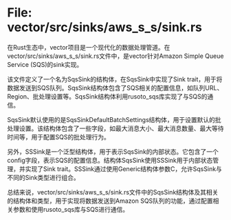 # File: vector/src/sinks/aws_s_s/sink.rs

在Rust生态中，vector项目是一个现代化的数据处理管道。在vector/src/sinks/aws_s_s/sink.rs文件中，是vector针对Amazon Simple Queue Service (SQS)的sink实现。

该文件定义了一个名为SqsSink的结构体，在SqsSink中实现了Sink trait，用于将数据发送到SQS队列。SqsSink结构体包含了SQS相关的配置信息，如队列URL、Region、批处理设置等。SqsSink结构体利用rusoto_sqs库实现了与SQS的通信。

SqsSink默认使用的是SqsSinkDefaultBatchSettings结构体，用于设置默认的批处理设置。该结构体包含了一些字段，如最大消息大小、最大消息数量、最大等待时间等，用于配置SQS的批处理行为。

另外，SSSink<C>是一个泛型结构体，用于表示SqsSink的内部状态。它包含了一个config字段，表示SQS的配置信息。结构体SqsSink使用SSSink用于内部状态管理，并实现了Sink trait。SSSink<C>通过使用Generic结构体参数C，允许SqsSink与不同的Sink类型进行组合。

总结来说，vector/src/sinks/aws_s_s/sink.rs文件中的SqsSink结构体及其相关的结构体和类型，用于实现将数据发送到Amazon SQS队列的功能，通过配置相关参数和使用rusoto_sqs库与SQS进行通信。

